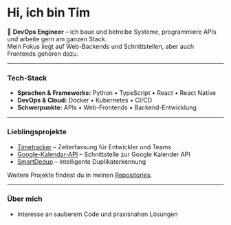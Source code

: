 # Hi, ich bin Tim

🔧 **DevOps Engineer** – ich baue und betreibe Systeme, programmiere APIs und arbeite gern am ganzen Stack.  
Mein Fokus liegt auf Web-Backends und Schnittstellen, aber auch Frontends gehören dazu.  

---

### Tech-Stack
- **Sprachen & Frameworks:** Python • TypeScript • React • React Native  
- **DevOps & Cloud:** Docker • Kubernetes • CI/CD  
- **Schwerpunkte:** APIs • Web-Frontends • Backend-Entwicklung  

---

### Lieblingsprojekte
- [Timetracker](https://github.com/fr0schler/Timetracker) – Zeiterfassung für Entwickler und Teams  
- [Google-Kalendar-API](https://github.com/fr0schler/google-kalendar-api) – Schnittstelle zur Google Kalender API  
- [SmartDedup](https://github.com/fr0schler/SmartDedup) – Intelligente Duplikaterkennung  

Weitere Projekte findest du in meinen [Repositories](https://github.com/fr0schler?tab=repositories).

---

### Über mich
- Interesse an sauberem Code und praxisnahen Lösungen  

